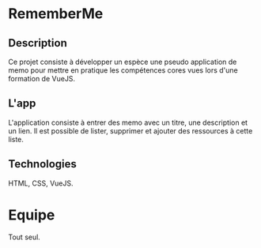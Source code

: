 # RememberMe
## Description
Ce projet consiste à développer un espèce une pseudo application de memo pour mettre en pratique les compétences cores vues lors d'une formation de VueJS.

## L'app
L'application consiste à entrer des memo avec un titre, une description et un lien. Il est possible de lister, supprimer et ajouter des ressources à cette liste.

## Technologies
HTML, CSS, VueJS.

# Equipe
Tout seul.
